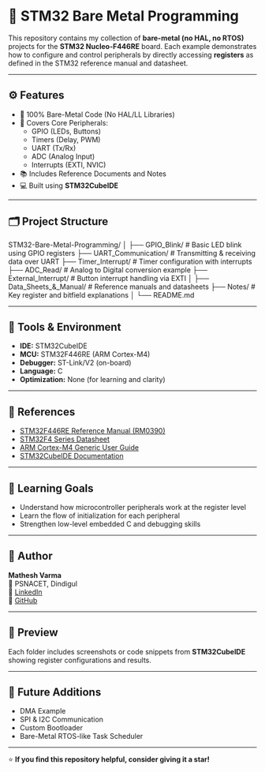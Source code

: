 # 🧠 STM32 Bare Metal Programming

This repository contains my collection of **bare-metal (no HAL, no RTOS)** projects for the **STM32 Nucleo-F446RE** board. Each example demonstrates how to configure and control peripherals by directly accessing **registers** as defined in the STM32 reference manual and datasheet.

---

## ⚙️ Features

- 🚀 100% Bare-Metal Code (No HAL/LL Libraries)  
- 🧩 Covers Core Peripherals:
  - GPIO (LEDs, Buttons)
  - Timers (Delay, PWM)
  - UART (Tx/Rx)
  - ADC (Analog Input)
  - Interrupts (EXTI, NVIC)
- 📚 Includes Reference Documents and Notes  
- 💻 Built using **STM32CubeIDE**

---

## 🗂️ Project Structure

STM32-Bare-Metal-Programming/
│
├── GPIO_Blink/ # Basic LED blink using GPIO registers
├── UART_Communication/ # Transmitting & receiving data over UART
├── Timer_Interrupt/ # Timer configuration with interrupts
├── ADC_Read/ # Analog to Digital conversion example
├── External_Interrupt/ # Button interrupt handling via EXTI
│
├── Data_Sheets_&_Manual/ # Reference manuals and datasheets
├── Notes/ # Key register and bitfield explanations
│
└── README.md


---

## 🧩 Tools & Environment

- **IDE:** STM32CubeIDE  
- **MCU:** STM32F446RE (ARM Cortex-M4)  
- **Debugger:** ST-Link/V2 (on-board)  
- **Language:** C  
- **Optimization:** None (for learning and clarity)

---

## 📖 References

- [STM32F446RE Reference Manual (RM0390)](https://www.st.com/resource/en/reference_manual/dm00135183.pdf)  
- [STM32F4 Series Datasheet](https://www.st.com/resource/en/datasheet/stm32f446re.pdf)  
- [ARM Cortex-M4 Generic User Guide](https://developer.arm.com/documentation/dui0553/latest/)  
- [STM32CubeIDE Documentation](https://www.st.com/en/development-tools/stm32cubeide.html)

---

## 🧠 Learning Goals

- Understand how microcontroller peripherals work at the register level  
- Learn the flow of initialization for each peripheral  
- Strengthen low-level embedded C and debugging skills  

---

## 💬 Author

**Mathesh Varma**  
📍 PSNACET, Dindigul  
🔗 [LinkedIn](www.linkedin.com/in/matheshvarma25)  
🧰 [GitHub](https://github.com/matheshembed)

---

## 📸 Preview

Each folder includes screenshots or code snippets from **STM32CubeIDE** showing register configurations and results.

---

## 🏁 Future Additions

- DMA Example  
- SPI & I2C Communication  
- Custom Bootloader  
- Bare-Metal RTOS-like Task Scheduler  

---

⭐ **If you find this repository helpful, consider giving it a star!**
